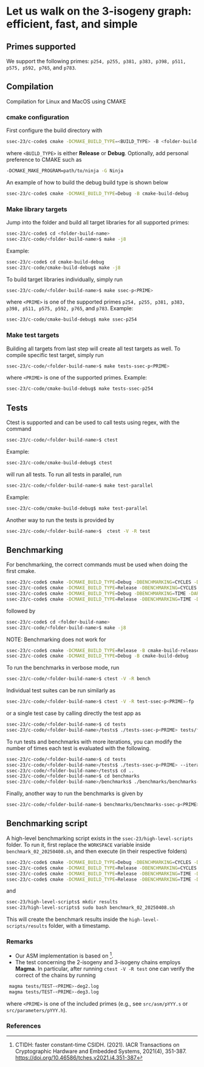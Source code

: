 # Let us walk on the 3-isogeny graph: efficient, fast, and simple

## Primes supported

We support the following primes: `p254, p255, p381, p383, p398, p511, p575, p592, p765`, and `p783`.

## Compilation

Compilation for Linux and MacOS using CMAKE

### cmake configuration

First configure the build directory with

```bash
ssec-23/c-code$ cmake -DCMAKE_BUILD_TYPE=<BUILD_TYPE> -B <folder-build-name>
```

where `<BUILD_TYPE>` is either **Release** or **Debug**. Optionally, add personal preference to CMAKE such as

```bash
-DCMAKE_MAKE_PROGRAM=path/to/ninja -G Ninja
```

An example of how to build the debug build type is shown below 

```bash
ssec-23/c-code$ cmake -DCMAKE_BUILD_TYPE=Debug -B cmake-build-debug
```

### Make library targets

Jump into the <folder-build-name> folder and build all target libraries for all supported primes:

```bash
ssec-23/c-code$ cd <folder-build-name>
ssec-23/c-code/<folder-build-name>$ make -j8
```
Example:

```bash
ssec-23/c-code$ cd cmake-build-debug
ssec-23/c-code/cmake-build-debug$ make -j8
```

To build target libraries individually, simply run

```bash
ssec-23/c-code/<folder-build-name>$ make ssec-p<PRIME>
```
where `<PRIME>` is one of the supported primes `p254, p255, p381, p383, p398, p511, p575, p592, p765`, and `p783`. Example:
```bash
ssec-23/c-code/cmake-build-debug$ make ssec-p254
```

### Make test targets

Building all targets from last step will create all test targets as well.
To compile specific test target, simply run

```bash
ssec-23/c-code/<folder-build-name>$ make tests-ssec-p<PRIME>
```

where `<PRIME>` is one of the supported primes. Example:

```bash
ssec-23/c-code/cmake-build-debug$ make tests-ssec-p254
```

## Tests

Ctest is supported and can be used to call tests using regex, with the command

```bash
ssec-23/c-code/<folder-build-name>$ ctest
```

Example:
```bash
ssec-23/c-code/cmake-build-debug$ ctest
```

will run all tests. To run all tests in parallel, run

```bash
ssec-23/c-code/<folder-build-name>$ make test-parallel
```

Example:

```bash
ssec-23/c-code/cmake-build-debug$ make test-parallel
```

Another way to run the tests is provided by

```bash
ssec-23/c-code/<folder-build-name>$  ctest -V -R test
```

## Benchmarking

For benchmarking, the correct commands must be used when doing the first cmake.

```bash
ssec-23/c-code$ cmake -DCMAKE_BUILD_TYPE=Debug -DBENCHMARKING=CYCLES -DARCHITECTURE=x8664 -B cmake-build-debug-cycles-x8664
ssec-23/c-code$ cmake -DCMAKE_BUILD_TYPE=Release -DBENCHMARKING=CYCLES -DARCHITECTURE=x8664 -B cmake-build-release-cycles-x8664
ssec-23/c-code$ cmake -DCMAKE_BUILD_TYPE=Debug -DBENCHMARKING=TIME -DARCHITECTURE=x8664 -B cmake-build-debug-time-x8664
ssec-23/c-code$ cmake -DCMAKE_BUILD_TYPE=Release -DBENCHMARKING=TIME -DARCHITECTURE=x8664 -B cmake-build-release-time-x8664
```
followed by
```bash
ssec-23/c-code$ cd <folder-build-name>
ssec-23/c-code/<folder-build-name>$ make -j8
```

NOTE: Benchmarking does not work for
```bash
ssec-23/c-code$ cmake -DCMAKE_BUILD_TYPE=Release -B cmake-build-release
ssec-23/c-code$ cmake -DCMAKE_BUILD_TYPE=Debug -B cmake-build-debug
```

To run the benchmarks in verbose mode, run

```bash
ssec-23/c-code/<folder-build-name>$ ctest -V -R bench
```

Individual test suites can be run similarly as

```bash
ssec-23/c-code/<folder-build-name>$ ctest -V -R test-ssec-p<PRIME>-fp
```
or a single test case by calling directly the test app as

```bash
ssec-23/c-code/<folder-build-name>$ cd tests
ssec-23/c-code/<folder-build-name>/tests$ ./tests-ssec-p<PRIME> tests/fp/add_and_sub
```

To run tests and benchmarks with more iterations, you can modify the number of times each test is evaluated with the following.

```bash
ssec-23/c-code/<folder-build-name>$ cd tests
ssec-23/c-code/<folder-build-name>/tests$ ./tests-ssec-p<PRIME> --iterations 10000
ssec-23/c-code/<folder-build-name>/tests$ cd ..
ssec-23/c-code/<folder-build-name>$ cd benchmarks  
ssec-23/c-code/<folder-build-name>/benchmarks$ ./benchmarks/benchmarks-ssec-p<PRIME> # By default 10000
```

Finally, another way to run the benchmarks is given by

```bash
ssec-23/c-code/<folder-build-name>$ benchmarks/benchmarks-ssec-p<PRIME> # By default 10000
```

## Benchmarking script

A high-level benchmarking script exists in the `ssec-23/high-level-scripts` folder. To run it, first replace the `WORKSPACE` variable inside `benchmark_02_20250408.sh`, and then execute (in their respective folders)

```bash
ssec-23/c-code$ cmake -DCMAKE_BUILD_TYPE=Debug -DBENCHMARKING=CYCLES -DARCHITECTURE=x8664 -B cmake-build-debug-cycles-x8664
ssec-23/c-code$ cmake -DCMAKE_BUILD_TYPE=Release -DBENCHMARKING=CYCLES -DARCHITECTURE=x8664 -B cmake-build-release-cycles-x8664
ssec-23/c-code$ cmake -DCMAKE_BUILD_TYPE=Release -DBENCHMARKING=TIME -DARCHITECTURE=x8664 -B cmake-build-debug-time-x8664
ssec-23/c-code$ cmake -DCMAKE_BUILD_TYPE=Release -DBENCHMARKING=TIME -DARCHITECTURE=x8664 -B cmake-build-release-time-x8664
```
and
```bash
ssec-23/high-level-scripts$ mkdir results
ssec-23/high-level-scripts$ sudo bash benchmark_02_20250408.sh
```

This will create the benchmark results inside the `high-level-scripts/results` folder, with a timestamp. 

### Remarks

* Our ASM implementation is based on [^1].
* The test concerning the 2-isogeny and 3-isogeny chains employs **Magma**. In particular, after running `ctest -V -R test` one can verify the correct of the chains by running

```bash
 magma tests/TEST-<PRIME>-deg2.log 
 magma tests/TEST-<PRIME>-deg3.log 
```

where `<PRIME>` is one of the included primes (e.g., see `src/asm/pYYY.s` or `src/parameters/pYYY.h`).

### References

[^1]: CTIDH: faster constant-time CSIDH. (2021). IACR Transactions on Cryptographic Hardware and Embedded Systems, 2021(4), 351-387. https://doi.org/10.46586/tches.v2021.i4.351-387
